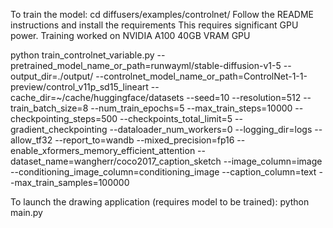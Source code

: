 To train the model:
cd diffusers/examples/controlnet/
Follow the README instructions and install the requirements
This requires significant GPU power. Training worked on NVIDIA A100 40GB VRAM GPU

python train_controlnet_variable.py 	--pretrained_model_name_or_path=runwayml/stable-diffusion-v1-5 	--output_dir=./output/  --controlnet_model_name_or_path=ControlNet-1-1-preview/control_v11p_sd15_lineart   --cache_dir=~/cache/huggingface/datasets 	--seed=10 	--resolution=512 	--train_batch_size=8 	--num_train_epochs=5 	--max_train_steps=10000 	--checkpointing_steps=500 	--checkpoints_total_limit=5 	--gradient_checkpointing 	--dataloader_num_workers=0 	--logging_dir=logs 	--allow_tf32 	--report_to=wandb 	--mixed_precision=fp16 	--enable_xformers_memory_efficient_attention 	--dataset_name=wangherr/coco2017_caption_sketch 	--image_column=image 	--conditioning_image_column=conditioning_image 	--caption_column=text 	--max_train_samples=100000

To launch the drawing application (requires model to be trained):
python main.py
